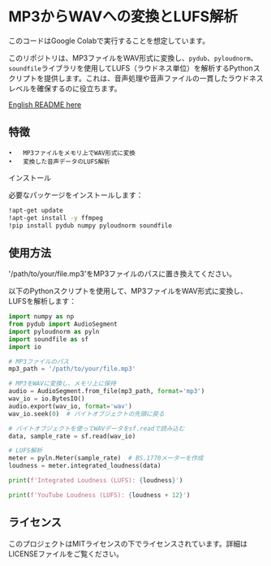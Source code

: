 # MP3からWAVへの変換とLUFS解析

このコードはGoogle Colabで実行することを想定しています。

このリポジトリは、MP3ファイルをWAV形式に変換し、`pydub`、`pyloudnorm`、`soundfile`ライブラリを使用してLUFS（ラウドネス単位）を解析するPythonスクリプトを提供します。これは、音声処理や音声ファイルの一貫したラウドネスレベルを確保するのに役立ちます。

[English README here](README.md)

## 特徴

	•	MP3ファイルをメモリ上でWAV形式に変換
	•	変換した音声データのLUFS解析

インストール

必要なパッケージをインストールします：

```bash
!apt-get update
!apt-get install -y ffmpeg
!pip install pydub numpy pyloudnorm soundfile
```

## 使用方法

'/path/to/your/file.mp3'をMP3ファイルのパスに置き換えてください。

以下のPythonスクリプトを使用して、MP3ファイルをWAV形式に変換し、LUFSを解析します：

```python
import numpy as np
from pydub import AudioSegment
import pyloudnorm as pyln
import soundfile as sf
import io

# MP3ファイルのパス
mp3_path = '/path/to/your/file.mp3'

# MP3をWAVに変換し、メモリ上に保持
audio = AudioSegment.from_file(mp3_path, format='mp3')
wav_io = io.BytesIO()
audio.export(wav_io, format='wav')
wav_io.seek(0)  # バイトオブジェクトの先頭に戻る

# バイトオブジェクトを使ってWAVデータをsf.readで読み込む
data, sample_rate = sf.read(wav_io)

# LUFS解析
meter = pyln.Meter(sample_rate)  # BS.1770メーターを作成
loudness = meter.integrated_loudness(data)

print(f'Integrated Loudness (LUFS): {loudness}')

print(f'YouTube Loudness (LUFS): {loudness + 12}')
```


## ライセンス

このプロジェクトはMITライセンスの下でライセンスされています。詳細はLICENSEファイルをご覧ください。
